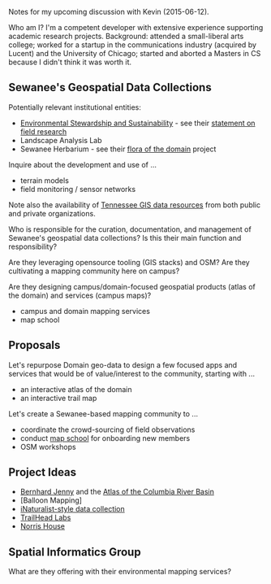Notes for my upcoming discussion with Kevin (2015-06-12).

Who am I? I'm a competent developer with extensive experience supporting academic research projects.  Background: attended a small-liberal arts college; worked for a startup in the communications industry (acquired by Lucent) and the University of Chicago; started and aborted a Masters in CS because I didn't think it was worth it.


## Sewanee's Geospatial Data Collections

Potentially relevant institutional entities:

* [Environmental Stewardship and Sustainability](http://www.sewanee.edu/offices/oess/domain-research/) - see their [statement on field research](https://github.com/joyrexus/notes/blob/master/sewanee/field-research.md)
* Landscape Analysis Lab
* Sewanee Herbarium - see their [flora of the domain]() project

Inquire about the development and use of ...

* terrain models
* field monitoring / sensor networks

Note also the availability of [Tennessee GIS data resources](https://github.com/joyrexus/notes/blob/master/tn-gis/resources.md) from both public and private organizations.

Who is responsible for the curation, documentation, and management of Sewanee's
geospatial data collections?  Is this their main function and responsibility?

Are they leveraging opensource tooling (GIS stacks) and OSM? Are they
cultivating a mapping community here on campus?

Are they designing campus/domain-focused geospatial products (atlas of the domain) and services (campus maps)?

* campus and domain mapping services
* map school


## Proposals

Let's repurpose Domain geo-data to design a few focused apps and services that
would be of value/interest to the community, starting with ...

* an interactive atlas of the domain
* an interactive trail map

Let's create a Sewanee-based mapping community to ...

* coordinate the crowd-sourcing of field observations
* conduct [map school]() for onboarding new members
* OSM workshops


## Project Ideas

* [Bernhard Jenny](http://cartography.oregonstate.edu/BernieJenny.html) and the [Atlas of the Columbia River Basin](http://cartography.oregonstate.edu/AtlasOfTheColumbiaRiverBasin.html)
* [Balloon Mapping]
* [iNaturalist-style data collection](http://www.inaturalist.org/pages/what+is+it)
* [TrailHead Labs](http://www.trailheadlabs.com/)
* [Norris House](http://dbei.utk.edu/projects/new-norris-house/)


## Spatial Informatics Group

What are they offering with their environmental mapping services?
